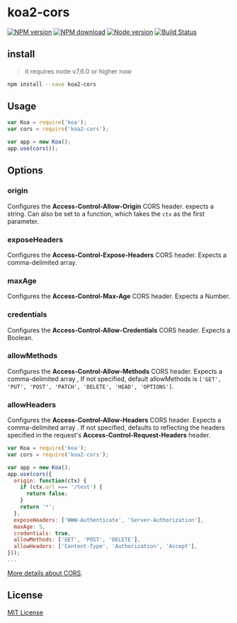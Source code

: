 # koa2-cors

[![NPM version][npm-image]][npm-url]
[![NPM download][npm-download-image]][npm-url]
[![Node version][node-version-image]][npm-url]
[![Build Status][travis-image]][travis-url]

## install

> it requires node v7.6.0 or higher now

```bash
npm install --save koa2-cors
```

## Usage

```js
var Koa = require('koa');
var cors = require('koa2-cors');

var app = new Koa();
app.use(cors());
```

## Options

### origin

Configures the **Access-Control-Allow-Origin** CORS header. expects a string. Can also be set to a function, which takes the `ctx` as the first parameter.

### exposeHeaders

Configures the **Access-Control-Expose-Headers** CORS header. Expects a comma-delimited array.

### maxAge

Configures the **Access-Control-Max-Age** CORS header. Expects a
Number.

### credentials

Configures the **Access-Control-Allow-Credentials** CORS header. Expects a Boolean.

### allowMethods

Configures the **Access-Control-Allow-Methods** CORS header. Expects a comma-delimited array , If not specified, default allowMethods is `['GET', 'PUT', 'POST', 'PATCH', 'DELETE', 'HEAD', 'OPTIONS']`.

### allowHeaders
Configures the **Access-Control-Allow-Headers** CORS header. Expects a comma-delimited array . If not specified, defaults to reflecting the headers specified in the request's **Access-Control-Request-Headers** header.

```js
var Koa = require('koa');
var cors = require('koa2-cors');

var app = new Koa();
app.use(cors({
  origin: function(ctx) {
    if (ctx.url === '/test') {
      return false;
    }
    return '*';
  },
  exposeHeaders: ['WWW-Authenticate', 'Server-Authorization'],
  maxAge: 5,
  credentials: true,
  allowMethods: ['GET', 'POST', 'DELETE'],
  allowHeaders: ['Content-Type', 'Authorization', 'Accept'],
}));
...
```

[More details about CORS](https://developer.mozilla.org/en-US/docs/Web/HTTP/Access_control_CORS).

## License

[MIT License](http://www.opensource.org/licenses/mit-license.php)

[npm-image]: https://img.shields.io/npm/v/koa2-cors.svg
[npm-download-image]: https://img.shields.io/npm/dm/koa2-cors.svg
[node-version-image]: https://img.shields.io/node/v/koa2-cors.svg
[npm-url]: https://www.npmjs.com/package/koa2-cors

[travis-image]: https://api.travis-ci.org/zadzbw/koa2-cors.svg?branch=master
[travis-url]: https://travis-ci.org/zadzbw/koa2-cors
